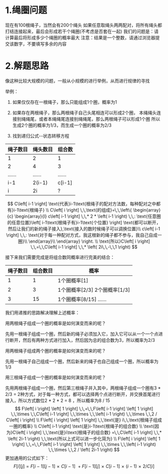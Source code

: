 # 1.绳圈问题

现在有100根绳子，当然会有200个绳头
如果任意取绳头两两配对，将所有绳头都打结连接起来，最后会形成若干个绳圈(不考虑是否套在一起)
我们的问题是：请计算最后将形成多少个绳圈的概率最大
注意：结果是一个整数，请通过浏览器提交该数字，不要填写多余的内容

# 2.解题思路


像这种比较大规模的问题，一般从小规模的进行举例，从而进行规律的寻找

举例：

1. 如果仅仅存在一根绳子，那么只能组成1个圈，概率为1
2. 如果存在两根绳子，那么两根绳子自己头尾相连可以形成2个圈，
   本绳绳头连接别绳绳尾，或者本绳绳尾连接别绳绳尾，那么两根绳子可以形成1个圈
   所以生成2个圈的概率为1/3，而生成一个圈的概率为2/3

3. 找到递归公式--状态转移方程

| 绳子数目 | 绳头数目 | 组合数 |
| -------- | -------- | ------ |
| 1        | 2        | 1      |
| 2        | 4        | 3      |
| ……       | ……       | ……     |
| i-1      | 2(i-1)   | c[i-1] |
| i        | 2i       | ?      |

$$
C\left[ i-1 \right] \text{代表}i-1\text{根绳子的配对方法数，每种配对之中都有}i-1\text{根绳子}
\\
C\left[ i \right] \,\,\text{的组成}=\,\,\left\{ \begin{array}{c}
	\begin{array}{l}
	c\left[ i-1 \right] \,\,* 2 * \left( i-1 \right) \,\,: \text{任意圈的任意位置}\left[ i-1\text{根绳子有}i-1\text{个位置} \right] \text{都可以断开，然后让我们的新的绳子接入},\text{接入的数时候绳子可以调换位置}\\
	c\left[ i-1 \right] \,\,: \text{对于每一种配对方式，我这根新的绳子都不参与，我自己自成一圈}\\
\end{array}\\
\end{array} \right. 
\\
\text{所以}C\left[ i \right] \,\,=\,\,C\left[ i-1 \right] \,\,* \left( 2i\,\,-\,\,1 \right)
$$

接下来我们需要完成是将组合数同概率进行完美的结合：

| 绳子数目 | 组合数目 | 概率                          |
| -------- | -------- | ----------------------------- |
| 1        | 1        | 1个圈概率[1]                  |
| 2        | 3        | 1个圈概率[2/3] 2个圈概率[1/3] |
| 3        | 15       | 1个圈概率[8/15] ……            |

我们用递推的思路解决理解上述概率：

用两根绳子组成一个圈的概率是如何演变而来的呢？

先用一根绳子组成一个圈，然后新的绳子必须加入它，加入它可以从一个一个点进行断开，然后有两种方式进行加入，然后因为总的组合数为3，所以概率为2/3

用两根绳子组成两个圈的概率是如何演变而来的呢？

先用一根绳子自己组成一个圈，然后新来的绳子也自己组成一个圈，所以概率为1/3

用三根绳子组成一个圈的概率是如何演变而来的呢？

先用两根绳子组成一个圈，然后第三根绳子并入其中，两根绳子组成一个圈有3 * 2/3 = 2种方式，对于每一种方式，都可以选择两个点进行断开，并交换首尾进行接入，所以方式数位2 * 2 * 2 = 8 ，所以概率为8 / 15 
$$
F\left[ i \right] \left[ 1 \right] \,\,=\,\,F\left[ i-1 \right] \left[ 1 \right] \,\,\times \,\,C\left[ i-1 \right] \,\,\times \,\,\left( i-1 \right) \,\,\times \,\,2 / C\left[ i \right] 
\\
F\left[ i \right] \left[ 1 \right] \,\,\text{是} i\,\,\text{根绳子组成一圈的概率}
\\
C\left[ i-1 \right] \text{是}i-1\text{根绳子的组合数}
\\
\text{因为}C\left[ i \right] \,\,\text{是}i\text{根绳子的组合数} =\,\,C\left[ i-1 \right] \,\,* \left( 2i-1 \right) \,\,\text{所以上式可以进一步化简为}
\\
F\left[ i \right] \left[ 1 \right] \,\,=\,\,F\left[ i-1 \right] \left[ 1 \right] \,\,\times \,\,\left( i-1 \right) \,\,\times \,\,2 / \left( 2i-1 \right)
$$
更加通用的公式如下：
$$
F\left[ i \right] \left[ j \right] \,\,=\,\,F\left[ i-1 \right] \left[ j-1 \right] \,\,\times \,\,C\left[ i-1 \right] \,\,+F\left[ i-1 \right] \left[ j \right] \,\,\times \,\,C\left[ i-1 \right] \,\,\times \,\,\left( i-1 \right) \,\,\times \,\,2 / C\left[ i \right]
$$